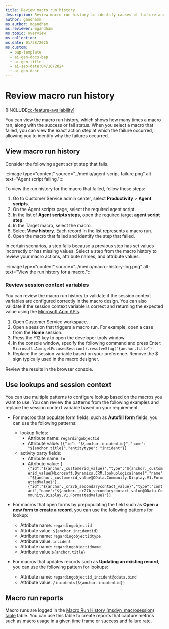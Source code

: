 ```yaml
---
title: Review macro run history
description: Review macro run history to identify causes of failure and view exact action step at which failure occurred.
author: gandhamm
ms.author: mgandham
ms.reviewer: mgandham
ms.topic: overview
ms.collection:
ms.date: 01/28/2025
ms.custom:
  - bap-template
  - ai-gen-docs-bap
  - ai-gen-title
  - ai-seo-date:04/10/2024
  - ai-gen-desc
---
```


# Review macro run history

[!INCLUDE[cc-feature-availability](../../includes/cc-feature-availability.md)]

You can view the macro run history, which shows how many times a macro ran, along with the success or fail status. When you select a macro that failed, you can view the exact action step at which the failure occurred, allowing you to identify why the failures occurred.

## View macro run history

Consider the following agent script step that fails.

 :::image type="content" source="../media/agent-script-failure.png" alt-text="Agent script failing.":::

To view the run history for the macro that failed, follow these steps:

1. Go to Customer Service admin center, select **Productivity** > **Agent scripts**.  
1. On the Agent scripts page, select the required agent script.
1. In the list of **Agent scripts steps**, open the required target **agent script step**. 
1. In the Target macro, select the macro. 
1. Select **View history**. Each record in the list represents a macro run. 
1. Open the macro that failed and identify the step that failed.  
 
In certain scenarios, a step fails because a previous step has set values incorrectly or has missing values. Select a step from the macro history to review your macro actions, attribute names, and attribute values.

 :::image type="content" source="../media/macro-history-log.png" alt-text="View the run history for a macro.":::

### Review session context variables 
 
You can review the macro run history to validate if the session context variables are configured correctly in the macro design. You can also validate if the session context variable is correct and returning the expected value using the [Microsoft.Apm APIs](../develop/microsoft-apm.md). 
 
1. Open Customer Service workspace.
2. Open a session that triggers a macro run. For example, open a case from the **Home** session. 
3. Press the F12 key to open the developer tools window. 
4. In the console window, specify the following command and press Enter: `Microsoft.Apm.getFocusedSession().resolveSlug("{anchor.title")`
5. Replace the session variable based on your preference. Remove the $ sign typically used in the macro designer. 

Review the results in the browser console. 
 
## Use lookups and session context 

You can use multiple patterns to configure lookup based on the macros you want to use. You can review the patterns from the following examples and replace the session context variable based on your requirement.  

- For macros that populate form fields, such as **Autofill form** fields, you can use the following patterns:
  - lookup fields:
       - Attribute name:  `regardingobjectid ` 
       - Attribute value:  `[{"id": "${anchor.incidentid}","name": "${anchor.title}","entitytype": "incident"}]  `
  - activity party fields: 
      - Attribute name:  `to `
     - Attribute value: `[ {"id":"${anchor._customerid_value}","type":"${anchor._customerid_value@Microsoft.Dynamics.CRM.lookuplogicalname}","name":"${anchor._customerid_value@OData.Community.Display.V1.FormattedValue}"}, {"id":"${anchor._cr27b_secondarycontact_value}","type":"contact","name":"${anchor._cr27b_secondarycontact_value@OData.Community.Display.V1.FormattedValue}"}] `
- For macros that open forms by prepopulating the field such as **Open a new form to create a record**, you can use the following patterns for lookup: 

  - Attribute name: `regardingobjectid `
  - Attribute value: `${anchor.incidentid}` 
  - Attribute name: `regardingobjectidtype `
  - Attribute value: `incident` 
  - Attribute name: `regardingobjectidname` 
  - Attribute value:`${anchor.title} `
- For macros that updates records such as **Updating an existing record**, you can use the following pattern for lookups: 
  - Attribute name: `regardingobjectid_incident@odata.bind `
  - Attribute value: `/incidents(${anchor.incidentid}) `

## Macro run reports

Macro runs are logged in the [Macro Run History (msdyn_macrosession) table](../../developer/reference/entities/msdyn_macrosession.md) table. You can use this table to create reports that capture metrics such as macro usage in a given time frame or success and failure rate.

